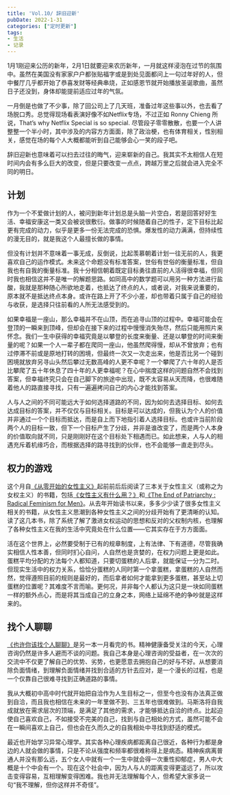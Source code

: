 ```yaml
---
title: 'Vol.10/ 辞旧迎新'
pubDate: 2022-1-31
categories: ["定时更新"]
tags:
- 生活
- 记录
---
```


1月1刚迎来公历的新年，2月1日就要迎来农历新年，一月就这样浸泡在过节的氛围中。虽然在美国没有家家户户都张贴福字或是到处见面都问上一句过年好的人，但中餐厅几乎都开始了恭喜发财等经典串烧，正如感恩节就开始播放圣诞歌曲，虽然日子还没到，身体却能提前适应过年的气氛。

一月倒是也做了不少事，除了回公司上了几天班，准备过年这些事以外，也去看了场脱口秀。总觉得现场看表演好像不如Netflix专场，不过正如 Ronny Chieng 所说，That’s why Netflix Special is so special. 尽管段子零零散散，也要一个人讲整整一个半小时，其中涉及的内容方方面面，除了政治梗，也有体育相关，性别相关，感觉在场的每个人大概都能听到自己能够会心一笑的段子吧。

辞旧迎新也意味着可以扫去过往的晦气，迎来崭新的自己。我其实不太相信人在短时间内会有多么巨大的改变，但是只要改变一点点，跨越万里之后就会进入完全不同的明日。


## 计划

作为一个不爱做计划的人，被问到新年计划总是头脑一片空白，若是回答好好生活、幸福安康这一类又会被说很敷衍。做事的时候随着自己的性子，定下目标比起更有完成的动力，似乎是更多一份无法完成的恐惧。爆发性的动力满满，但持续性的漫无目的，就是我这个人最擅长做的事情。

但没有计划并不意味着一事无成，反倒说，比起羡慕朝着计划一往无前的人，我更喜欢自己的运作模式。未来这个命题没有标准答案，世俗有世俗的衡量标准，但自我也有自我的衡量标准。我十分相信朝着既定目标勇往直前的人活得很幸福，但同时我也相信这并不是唯一的解题思路。如同高中的数学题可以用另一种方法进行盐酸，我就是那种随心所欲地走着，也抵达了终点的人，或者说，对我来说重要的，原本就不是抵达终点本身。或许在路上开了不少小差，却也带着只属于自己的经验与收获，是选择只往前看的人所无法感受到的。

如果幸福是一座山，那么幸福并不在山顶，而在追寻山顶的过程中。幸福可能会在登顶的一瞬来到顶峰，但却会在接下来的过程中慢慢消失殆尽，然后只能用照片来怀念。我们一生中获得的幸福究竟是以攀登的长度来衡量、还是以攀登的时间来衡量的呢？如果一个人一辈子都在爬同一座山，他虽然爬得慢，却从不曾放弃；也有过停滞不前或是原地打转的困境，但最终一次又一次走出来，他是否比另一个碰到困境就放弃另寻山头然后攀过无数高峰的人更不幸呢？一个攀爬了六十年的人是否比攀爬了五十年休息了四十年的人更幸福呢？在心中揣度这样的问题自然不会找到答案，但幸福终究只会在自己脚下的旅途中出现，既不太容易从天而降，也很难随着他人的路直接寻找，只有一遍遍拷问自己的内心才能找到答案。

人与人之间的不同可能远大于如何选择道路的不同，因为如何去选择目标、如何去达成目标的答案，并不仅仅与目标相关。目标是可以达成的，但我认为个人的价值并非通过一个个目标而抵达，而是自上而下地指引着人选择目标。也或许当前阶段两个人的目标一致，但下一个目标产生了分歧，并非是谁改变了，而是两个人本身的价值取向就不同，只是刚刚好在这个目标处下相遇而已。如此想来，人与人的相遇充斥着机缘巧合，而根据选择的路寻找到的伙伴，也不会能够一直走到尽头。

## 权力的游戏

这个月自[《从零开始的女性主义》](https://book.douban.com/subject/35523099/)起前前后后阅读了三本关于女性主义（或称之为女权主义）的书籍，包括[《女性主义有什么用？》](https://book.douban.com/subject/35518116/)和[《The End of Patriarchy : Radical Feminism for Men》](https://book.douban.com/subject/30206425/)。从去年开始读书以来，多多少少读了很多女性主义相关的书籍，从女性主义思潮到各种女性主义之间的分歧开始有了更清晰的认知。读了这几本书，除了系统了解了激进女权运动的思想和反对的父权制内核，也理解了各种女性主义在我的生活中究竟处在什么位置——它其实存在于方方面面。

活在这个世界上，必然要受制于已有的规章制度，上有法律、下有道德，尽管我确实相信人性本善，但同时扪心自问，人自然也是贪婪的，在权力问题上更是如此。蛋糕平均分配的方法每个人都知道，只要切蛋糕的人后拿，就能保证一分为二时。但现实生活中的权力关系，恰恰分蛋糕的人同时第一个拿蛋糕，拿蛋糕的人自然而然，觉得遵照目前的规则是最好的，而后拿者如何才能拿到更多蛋糕，甚至站上切蛋糕的位置呢？其难度不言而喻。更何况，并非每个人都认为这只是一块如同蛋糕一样的额外点心，而是将其当成自己的立身之本，网络上延绵不绝的争吵就是这样来的。

## 找个人聊聊

[《也许你该找个人聊聊》](https://book.douban.com/subject/35481512/)是另一本一月看完的书。精神健康备受关注的今天，心理咨询仍然是许多人避而不谈的问题。我自己本身是心理咨询的受益者，在一次次的交流中不仅更了解自己的优势、劣势，也更愿意去拥抱自己的好与不好。从想要消除负面情绪，到理解负面情绪并找到合适的方针去应对，是一个漫长的过程，也是一个仅靠自己很难寻找到正确道路的事情。

我从大概初中高中时代就开始把自洽作为人生目标之一，但至今也没有办法真正做到自洽，而且我也相信在未来的一年里做不到、三五年也很难做到。马斯洛将自我成就放在需求层次的顶端，是满足了其他的需求，才能够抵达自洽的终点。比起迫使自己喜欢自己，不如接受不完美的自己，找到与自己相处的方式，虽然可能不会在一瞬间喜欢上自己，但也会在久而久之的自我相处中寻找到舒适的模式。

最近也开始学习异常心理学。其实各种心理疾病都距离自己很近，各种行为都是身边的人就会做的事情，只是不论从强度和频率都很难称得上是病态。精神疾病离普通人并没有那么远，五个女人中就有一个一生中就会得一次重性抑郁症，男人中大概是十个中会有一个。现在这个社会中，因为人与人的距离变得更遥远了，所以攻击变得容易，互相理解变得困难。我也并无法理解每个人，但希望大家多说一句“我不理解，但你这样并不奇怪”。
